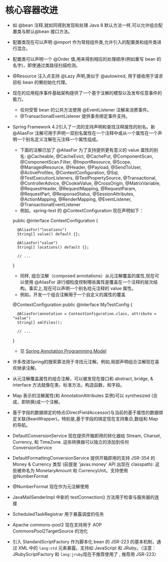 核心容器改进
====

* 如 @bean 注释,就如同得到发现和处理 Java 8 默认方法一样,可以允许组合配置类与默认@bean 接口方法。
* 配置类现在可以声明 @import 作为常规组件类,允许引入的配置类和组件类进行混合。
* 配置类可以声明一个 @Order 值,用来得到相应的处理顺序(例如重写 bean 的名字)，即使通过类路径扫描检测。
* @Resource 注入点支持 @Lazy 声明,类似于 @autowired, 用于接收用于请求目标 bean 的懒初始化代理。
* 现在的应用程序事件基础架构提供了一个基于注解的模型以及发布任意事件的能力。
	* 任何受管 bean 的公共方法使用 @EventListener 注解来消费事件。
	* @TransactionalEventListener 提供事务绑定事件支持。
* Spring Framework 4.2引入了一流的支持声明和查找注释属性的别名。新 @AliasFor 注解可用于声明一双别名属性在一个注释中或从一个属性在一个声明一个别名定义注解在元注释一个属性组成。
	* 下面的注解已加了 @AliasFor 为了支持提供更有意义的 value  属性的别名: @Cacheable, @CacheEvict, @CachePut, @ComponentScan, @ComponentScan.Filter, @ImportResource, @Scope, @ManagedResource, @Header, @Payload, @SendToUser, @ActiveProfiles, @ContextConfiguration, @Sql, @TestExecutionListeners, @TestPropertySource, @Transactional, @ControllerAdvice, @CookieValue, @CrossOrigin, @MatrixVariable, @RequestHeader, @RequestMapping, @RequestParam, @RequestPart, @ResponseStatus, @SessionAttributes, @ActionMapping, @RenderMapping, @EventListener, @TransactionalEventListener
	* 例如，spring-test 的 @ContextConfiguration 现在声明如下：

	public @interface ContextConfiguration {
	
	    @AliasFor("locations")
	    String[] value() default {};
	
	    @AliasFor("value")
	    String[] locations() default {};
	
	    // ...
	}

	* 同样, 组合注解（composed annotations）从元注解覆盖的属性,现在可以使用 @AliasFor 进行细粒度控制哪些属性是覆盖在一个注释的层次结构。事实上,现在可以声明一个别名给元注释的 value 属性。
	* 例如，开发一个组合注解用于一个自定义的属性的覆盖

	@ContextConfiguration
	public @interface MyTestConfig {
	
	    @AliasFor(annotation = ContextConfiguration.class, attribute = "value")
	    String[] xmlFiles();
	
	    // ...
	}

	* 见 [Spring Annotation Programming Model](http://docs.spring.io/spring/docs/current/spring-framework-reference/htmlsingle/#annotation-programming-model)
* 许多改进Spring的搜索算法用于寻找元注解。例如,局部声明组合注解现在喜欢继承注解。
* 从元注解覆盖属性的组合注解，可以被发现在接口和 abstract, bridge, & interface 方法就像在类，标准方法，构造函数，和字段。
* Map 表示的注解属性(和 AnnotationAttributes 实例)可以 synthesized (合成，即转换)成一个注解。
* 基于字段的数据绑定的特点(DirectFieldAccessor)与当前的基于属性的数据绑定关联(BeanWrapper)。特别是,基于字段的绑定现在支持集合,数组和 Map 的导航。
* DefaultConversionService 现在提供开箱即用的转化器给 Stream, Charset, Currency, 和 TimeZone. 这些转换器可以独立的添加到任何 ConversionService 
* DefaultFormattingConversionService 提供开箱即用的支持 JSR-354 的 Money & Currency 类型 (前提是 'javax.money' API 出现在 classpath): 这些被命名为 MonetaryAmount 和 CurrencyUnit。支持使用 @NumberFormat
*  @NumberFormat 现在作为元注解使用
*  JavaMailSenderImpl 中新的 testConnection() 方法用于检查与服务器的连接
*  ScheduledTaskRegistrar 用于暴露调度的任务
*  Apache commons-pool2 现在支持用于 AOP CommonsPool2TargetSource 的池化
*  引入 StandardScriptFactory 作为脚本化 bean 的 JSR-223 的基本机制，通过 XML 中的 `lang:std` 元素暴露。支持如 JavaScript 和 JRuby。（注意：JRubyScriptFactory 和 `lang:jruby`现在不推荐使用了 , 推荐用 JSR-223）